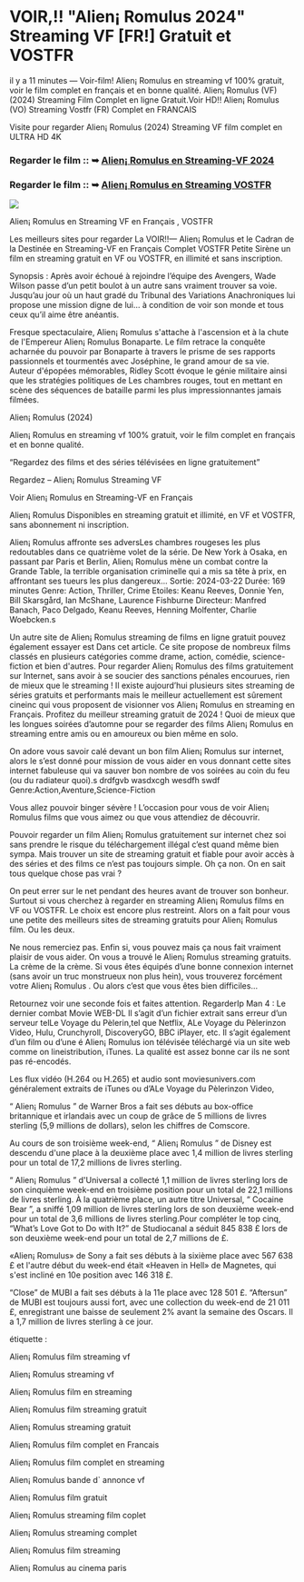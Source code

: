 # VOIR,!! "Alien¡ Romulus 2024" Streaming VF [FR!] Gratuit et VOSTFR

il y a 11 minutes — Voir-film! Alien¡ Romulus en streaming vf 100% gratuit, voir le film complet en français et en bonne qualité. Alien¡ Romulus (VF) (2024) Streaming Film Complet en ligne Gratuit.Voir HD!! Alien¡ Romulus (VO) Streaming Vostfr (FR) Complet en FRANCAIS

Visite pour regarder Alien¡ Romulus (2024) Streaming VF film complet en ULTRA HD 4K

### Regarder le film :: ➥ [Alien¡ Romulus en Streaming-VF 2024](https://t.co/wjl9F9D52N)

### Regarder le film :: ➥ [Alien¡ Romulus en Streaming VOSTFR](https://t.co/wjl9F9D52N)

<p dir="auto"><a href="https://t.co/wjl9F9D52N" title="PLAYNOW" rel="nofollow"><img src="https://i.imgur.com/jhNGoEt.gif" style="max-width: 100%;"></a></p>

Alien¡ Romulus en Streaming VF en Français , VOSTFR

Les meilleurs sites pour regarder La VOIR!!— Alien¡ Romulus et le Cadran de la Destinée en Streaming-VF en Français Complet VOSTFR Petite Sirène un film en streaming gratuit en VF ou VOSTFR, en illimité et sans inscription.

Synopsis : Après avoir échoué à rejoindre l’équipe des Avengers, Wade Wilson passe d’un petit boulot à un autre sans vraiment trouver sa voie. Jusqu’au jour où un haut gradé du Tribunal des Variations Anachroniques lui propose une mission digne de lui… à condition de voir son monde et tous ceux qu’il aime être anéantis.

Fresque spectaculaire, Alien¡ Romulus s'attache à l'ascension et à la chute de l'Empereur Alien¡ Romulus Bonaparte. Le film retrace la conquête acharnée du pouvoir par Bonaparte à travers le prisme de ses rapports passionnels et tourmentés avec Joséphine, le grand amour de sa vie. Auteur d'épopées mémorables, Ridley Scott évoque le génie militaire ainsi que les stratégies politiques de Les chambres rouges, tout en mettant en scène des séquences de bataille parmi les plus impressionnantes jamais filmées.

Alien¡ Romulus (2024)

Alien¡ Romulus en streaming vf 100% gratuit, voir le film complet en français et en bonne qualité.

“Regardez des films et des séries télévisées en ligne gratuitement”

Regardez – Alien¡ Romulus Streaming VF

Voir Alien¡ Romulus en Streaming-VF en Français

Alien¡ Romulus Disponibles en streaming gratuit et illimité, en VF et VOSTFR, sans abonnement ni inscription.

Alien¡ Romulus affronte ses adversLes chambres rougeses les plus redoutables dans ce quatrième volet de la série. De New York à Osaka, en passant par Paris et Berlin, Alien¡ Romulus mène un combat contre la Grande Table, la terrible organisation criminelle qui a mis sa tête à prix, en affrontant ses tueurs les plus dangereux... Sortie: 2024-03-22 Durée: 169 minutes Genre: Action, Thriller, Crime Etoiles: Keanu Reeves, Donnie Yen, Bill Skarsgård, Ian McShane, Laurence Fishburne Directeur: Manfred Banach, Paco Delgado, Keanu Reeves, Henning Molfenter, Charlie Woebcken.s

Un autre site de Alien¡ Romulus streaming de films en ligne gratuit pouvez également essayer est Dans cet article. Ce site propose de nombreux films classés en plusieurs catégories comme drame, action, comédie, science-fiction et bien d'autres. Pour regarder Alien¡ Romulus des films gratuitement sur Internet, sans avoir à se soucier des sanctions pénales encourues, rien de mieux que le streaming ! Il existe aujourd’hui plusieurs sites streaming de séries gratuits et performants mais le meilleur actuellement est sûrement cineinc qui vous proposent de visionner vos Alien¡ Romulus en streaming en Français. Profitez du meilleur streaming gratuit de 2024 ! Quoi de mieux que les longues soirées d’automne pour se regarder des films Alien¡ Romulus en streaming entre amis ou en amoureux ou bien même en solo.

On adore vous savoir calé devant un bon film Alien¡ Romulus sur internet, alors le s’est donné pour mission de vous aider en vous donnant cette sites internet fabuleuse qui va sauver bon nombre de vos soirées au coin du feu (ou du radiateur quoi).s drdfgvb wasdxcgh wesdfh swdf Genre:Action,Aventure,Science-Fiction

Vous allez pouvoir binger sévère ! L’occasion pour vous de voir Alien¡ Romulus films que vous aimez ou que vous attendiez de découvrir.

Pouvoir regarder un film Alien¡ Romulus gratuitement sur internet chez soi sans prendre le risque du téléchargement illégal c’est quand même bien sympa. Mais trouver un site de streaming gratuit et fiable pour avoir accès à des séries et des films ce n’est pas toujours simple. Oh ça non. On en sait tous quelque chose pas vrai ?

On peut errer sur le net pendant des heures avant de trouver son bonheur. Surtout si vous cherchez à regarder en streaming Alien¡ Romulus films en VF ou VOSTFR. Le choix est encore plus restreint. Alors on a fait pour vous une petite des meilleurs sites de streaming gratuits pour Alien¡ Romulus film. Ou les deux.

Ne nous remerciez pas. Enfin si, vous pouvez mais ça nous fait vraiment plaisir de vous aider. On vous a trouvé le Alien¡ Romulus streaming gratuits. La crème de la crème. Si vous êtes équipés d’une bonne connexion internet (sans avoir un truc monstrueux non plus hein), vous trouverez forcément votre Alien¡ Romulus . Ou alors c’est que vous êtes bien difficiles…

Retournez voir une seconde fois et faites attention. RegarderIp Man 4 : Le dernier combat Movie WEB-DL Il s’agit d’un fichier extrait sans erreur d’un serveur telLe Voyage du Pèlerin,tel que Netflix, ALe Voyage du Pèlerinzon Video, Hulu, Crunchyroll, DiscoveryGO, BBC iPlayer, etc. Il s’agit également d’un film ou d’une é Alien¡ Romulus ion télévisée téléchargé via un site web comme on lineistribution, iTunes. La qualité est assez bonne car ils ne sont pas ré-encodés.

Les flux vidéo (H.264 ou H.265) et audio sont moviesunivers.com généralement extraits de iTunes ou d’ALe Voyage du Pèlerinzon Video,

“ Alien¡ Romulus ” de Warner Bros a fait ses débuts au box-office britannique et irlandais avec un coup de grâce de 5 millions de livres sterling (5,9 millions de dollars), selon les chiffres de Comscore.

Au cours de son troisième week-end, “ Alien¡ Romulus ” de Disney est descendu d'une place à la deuxième place avec 1,4 million de livres sterling pour un total de 17,2 millions de livres sterling.

“ Alien¡ Romulus ” d'Universal a collecté 1,1 million de livres sterling lors de son cinquième week-end en troisième position pour un total de 22,1 millions de livres sterling. À la quatrième place, un autre titre Universal, “ Cocaine Bear ”, a sniffé 1,09 million de livres sterling lors de son deuxième week-end pour un total de 3,6 millions de livres sterling.Pour compléter le top cinq, “What’s Love Got to Do with It?” de Studiocanal a séduit 845 838 £ lors de son deuxième week-end pour un total de 2,7 millions de £.

«Alien¡ Romulus» de Sony a fait ses débuts à la sixième place avec 567 638 £ et l'autre début du week-end était «Heaven in Hell» de Magnetes, qui s'est incliné en 10e position avec 146 318 £.

“Close” de MUBI a fait ses débuts à la 11e place avec 128 501 £. “Aftersun” de MUBI est toujours aussi fort, avec une collection du week-end de 21 011 £, enregistrant une baisse de seulement 2% avant la semaine des Oscars. Il a 1,7 million de livres sterling à ce jour.

étiquette :

Alien¡ Romulus film streaming vf

Alien¡ Romulus streaming vf

Alien¡ Romulus film en streaming

Alien¡ Romulus film streaming gratuit

Alien¡ Romulus streaming gratuit

Alien¡ Romulus film complet en Francais

Alien¡ Romulus film complet en streaming

Alien¡ Romulus bande d` annonce vf

Alien¡ Romulus film gratuit

Alien¡ Romulus streaming film coplet

Alien¡ Romulus streaming complet

Alien¡ Romulus film streaming

Alien¡ Romulus au cinema paris
